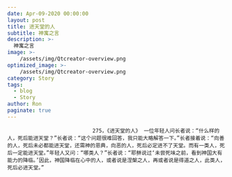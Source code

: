 ```yaml
---
date: Apr-09-2020 00:00:00
layout: post
title: 进天堂的人
subtitle: 神寓之言
description: >-
  神寓之言
image: >-
    /assets/img/Qtcreator-overview.png
optimized_image: >-
    /assets/img/Qtcreator-overview.png
category: Story
tags:
  - blog
  - Story
author: Ron
paginate: true
---
```


							　　275，《进天堂的人》 一位年轻人问长者说：“什么样的人，死后能进天堂？”长者说：“这个问题很难回答，我只能大略解答一下。”长者接着说：“向善的人，死后未必都能进天堂，还需神的恩典，向恶的人，死后必定进不了天堂。而有一类人，死后一定能进天堂。”年轻人又问：“哪类人？”长者说：“耶稣说过‘未尝死味之前，看到神国大有能力的降临。’因此，神国降临在心中的人，或者说是涅槃之人，再或者说是得道之人，此类人，死后必进天堂。”
							
							
						